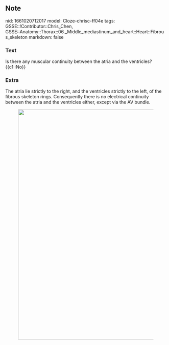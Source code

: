## Note
nid: 1661020712017
model: Cloze-chrisc-ff04e
tags: GSSE::!Contributor::Chris_Chen, GSSE::Anatomy::Thorax::06._Middle_mediastinum_and_heart::Heart::Fibrous_skeleton
markdown: false

### Text
<div class='toggle'>
  Is there any muscular continuity between the atria and the
  ventricles? {{c1::No}}
</div>

### Extra
<p id="1ea98449-843d-4fb3-96a7-2803ab963cab" class="">The atria lie
strictly to the right, and the ventricles strictly to the left, of
the fibrous skeleton rings. Consequently there is no electrical
continuity between the atria and the ventricles either, except via
the AV bundle.
<figure id="5b33b59c-72fb-4594-a6c9-8c0a1cd58446" class="image">
  <a href= 
  "Fibrous%20skeleton%20ef584f1f3e45476d9f91674373ccf6f9/Untitled.png">
  <img style="width:720px" src= 
  "65ee88c756532ff2836c365a0f4b8eb4ddb6a9b2.png"></a>
</figure>
<p id="02f08796-a97e-437c-b57d-abf334474c48" class="">
